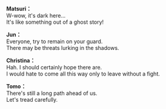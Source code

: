 # 

  
**Matsuri：**  
W-wow, it's dark here...  
It's like something out of a ghost story!  
  
**Jun：**  
Everyone, try to remain on your guard.  
There may be threats lurking in the shadows.  
  
**Christina：**  
Hah. I should certainly hope there are.  
I would hate to come all this way only to leave without a fight.  
  
**Tomo：**  
There's still a long path ahead of us.  
Let's tread carefully.  
